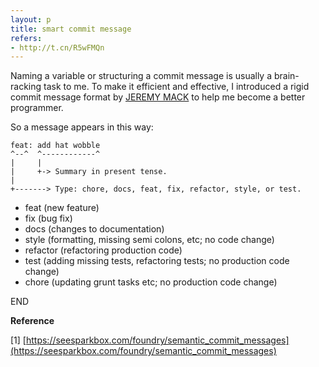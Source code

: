 ```yaml
---
layout: p
title: smart commit message
refers: 
- http://t.cn/R5wFMQn
---
```

Naming a variable or structuring a commit message is usually a brain-racking task to me. To make it efficient and effective, I introduced a rigid commit message format by [JEREMY MACK](http://t.cn/R5wFoN9) to help me become a better programmer.

So a message appears in this way:

```
feat: add hat wobble
^--^  ^------------^
|     |
|     +-> Summary in present tense.
|
+-------> Type: chore, docs, feat, fix, refactor, style, or test.

```
+	feat (new feature)
+	fix (bug fix)
+	docs (changes to documentation)
+	style (formatting, missing semi colons, etc; no code change)
+	refactor (refactoring production code)
+	test (adding missing tests, refactoring tests; no production code change)
+	chore (updating grunt tasks etc; no production code change)

END

**Reference**

[1] [https://seesparkbox.com/foundry/semantic_commit_messages](https://seesparkbox.com/foundry/semantic_commit_messages)








